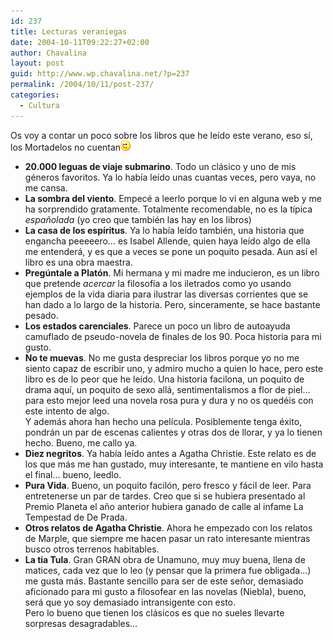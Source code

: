 ```yaml
---
id: 237
title: Lecturas veraniegas
date: 2004-10-11T09:22:27+02:00
author: Chavalina
layout: post
guid: http://www.wp.chavalina.net/?p=237
permalink: /2004/10/11/post-237/
categories:
  - Cultura
---
```

Os voy a contar un poco sobre los libros que he leído este verano, eso sí, los Mortadelos no cuentan![emo](/imagenes/emoticonos/guino.gif) 

  * **20.000 leguas de viaje submarino**. Todo un clásico y uno de mis géneros favoritos. Ya lo había leído unas cuantas veces, pero vaya, no me cansa.
  * **La sombra del viento**. Empecé a leerlo porque lo vi en alguna web y me ha sorprendido gratamente. Totalmente recomendable, no es la típica _espa&ntilde;olada_ (yo creo que también las hay en los libros)
  * **La casa de los espíritus**. Ya lo había leído también, una historia que engancha peeeeero… es Isabel Allende, quien haya leído algo de ella me entenderá, y es que a veces se pone un poquito pesada. Aun así el libro es una obra maestra.
  * **Preg&uacute;ntale a Platón**. Mi hermana y mi madre me inducieron, es un libro que pretende _acercar_ la filosofía a los iletrados como yo usando ejemplos de la vida diaria para ilustrar las diversas corrientes que se han dado a lo largo de la historia. Pero, sinceramente, se hace bastante pesado.
  * **Los estados carenciales**. Parece un poco un libro de autoayuda camuflado de pseudo-novela de finales de los 90. Poca historia para mi gusto.
  * **No te muevas**. No me gusta despreciar los libros porque yo no me siento capaz de escribir uno, y admiro mucho a quien lo hace, pero este libro es de lo peor que he leído. Una historia facilona, un poquito de drama aquí, un poquito de sexo allá, sentimentalismos a flor de piel… para esto mejor leed una novela rosa pura y dura y no os quedéis con este intento de algo.  
    Y además ahora han hecho una película. Posiblemente tenga éxito, pondrán un par de escenas calientes y otras dos de llorar, y ya lo tienen hecho. Bueno, me callo ya.
  * **Diez negritos**. Ya había leído antes a Agatha Christie. Este relato es de los que más me han gustado, muy interesante, te mantiene en vilo hasta el final… bueno, leedlo.
  * **Pura Vida**. Bueno, un poquito facilón, pero fresco y fácil de leer. Para entretenerse un par de tardes. Creo que si se hubiera presentado al Premio Planeta el a&ntilde;o anterior hubiera ganado de calle al infame La Tempestad de De Prada.
  * **Otros relatos de Agatha Christie**. Ahora he empezado con los relatos de Marple, que siempre me hacen pasar un rato interesante mientras busco otros terrenos habitables.
  * **La tia Tula**. Gran GRAN obra de Unamuno, muy muy buena, llena de matices, cada vez que lo leo (y pensar que la primera fue obligada…) me gusta más. Bastante sencillo para ser de este se&ntilde;or, demasiado aficionado para mi gusto a filosofear en las novelas (Niebla), bueno, será que yo soy demasiado intransigente con esto.  
    Pero lo bueno que tienen los clásicos es que no sueles llevarte sorpresas desagradables…